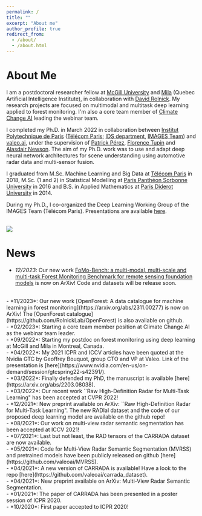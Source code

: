 ```yaml
---
permalink: /
title: ""
excerpt: "About me"
author_profile: true
redirect_from: 
  - /about/
  - /about.html
---
```


About Me
======

I am a postdoctoral researcher fellow at [McGill University](https://www.mcgill.ca/) and [Mila](https://mila.quebec/) (Quebec Artificial Intelligence Institute), in collaboration with [David Rolnick](https://davidrolnick.com/). My research projects are focused on multimodal and multitask deep learning applied to forest monitoring. I'm also a core team member of [Climate Change AI](https://www.climatechange.ai/) leading the webinar team.  

I completed my Ph.D. in March 2022 in collaboration between [Institut Polytechnique de Paris](https://www.ip-paris.fr/en) ([Télécom Paris](https://www.telecom-paris.fr/); [IDS department](https://www.telecom-paris.fr/en/the-school/teaching-research-departments/image-data-signal), [IMAGES Team](https://images.telecom-paristech.fr/)) and [valeo.ai](https://www.valeo.com/en/valeo-ai/), under the supervision of [Patrick Pérez](https://ptrckprz.github.io/), [Florence Tupin](https://perso.telecom-paristech.fr/tupin/) and [Alasdair Newson](https://sites.google.com/site/alasdairnewson/). The aim of my Ph.D. work was to use and adapt deep neural network architectures for scene understanding using automotive radar data and multi-sensor fusion.  

I graduated from M.Sc. Machine Learning and Big Data at [Télécom Paris](https://www.telecom-paris.fr/) in 2018, M.Sc. (1 and 2) in Statistical Modelling at [Paris Panthéon Sorbonne University](https://www.pantheonsorbonne.fr/) in 2016 and B.S. in Applied Mathematics at [Paris Diderot University](https://formations.univ-paris-diderot.fr/fr/index.html) in 2014.  

During my Ph.D., I co-organized the Deep Learning Working Group of the IMAGES Team (Télécom Paris). Presentations are available [here](https://dlwgtelecomparis.github.io/).  


<br/><img src='/images/quebec_forest.JPG'>


News
======
- *12/2023*: Our new work [FoMo-Bench: a multi-modal, multi-scale and multi-task Forest Monitoring Benchmark for remote sensing foundation models](https://arxiv.org/abs/2312.10114) is now on ArXiv! Code and datasets will be release soon.  
<br>  
- *11/2023*: Our new work [OpenForest: A data catalogue for machine learning in forest monitoring](https://arxiv.org/abs/2311.00277) is now on ArXiv! The [OpenForest catalogue](https://github.com/RolnickLab/OpenForest) is also available on github.  
<br>  
- *02/2023*: Starting a core team member position at Climate Change AI as the webinar team leader.  
<br>
- *09/2022*: Starting my postdoc on forest monitoring using deep learning at McGill and Mila in Montreal, Canada.  
<br>
- *04/2022*: My 2021 ICPR and ICCV articles have been quoted at the Nvidia GTC by Geoffrey Bouquot, group CTO and VP at Valeo. Link of the presentation is [here](https://www.nvidia.com/en-us/on-demand/session/gtcspring22-s42391/).  
<br>
- *03/2022*: Finally defended my PhD, the manuscript is available [here](https://arxiv.org/abs/2203.08038).  
<br>
- *03/2022*: Our recent work ``Raw High-Definition Radar for Multi-Task Learning" has been accepted at CVPR 2022!  
<br>
- *12/2021*: New preprint available on ArXiv: ``Raw High-Definition Radar for Multi-Task Learning". The new RADIal dataset and the code of our proposed deep learning model are available on the github repo!  
<br>
- *08/2021*: Our work on multi-view radar semantic segmentation has been accepted at ICCV 2021!  
<br>
- *07/2021*: Last but not least, the RAD tensors of the CARRADA dataset are now available.  
<br>
- *05/2021*: Code for Multi-View Radar Semantic Segmentation (MVRSS) and pretrained models have been publicly released on github [here](https://github.com/valeoai/MVRSS).  
<br>
- *04/2021*: A new version of CARRADA is available! Have a look to the repo [here](https://github.com/valeoai/carrada_dataset).  
<br>
- *04/2021*: New preprint available on ArXiv: Multi-View Radar Semantic Segmentation.  
<br>
- *01/2021*: The paper of CARRADA has been presented in a poster session of ICPR 2020.  
<br>
- *10/2020*: First paper accepted to ICPR 2020!  


